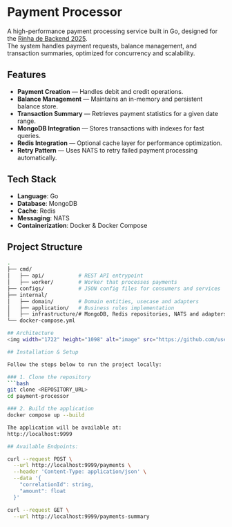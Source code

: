 # Payment Processor

A high-performance payment processing service built in Go, designed for the [Rinha de Backend 2025](https://github.com/zanfranceschi/rinha-de-backend-2025/blob/main/README.md).  
The system handles payment requests, balance management, and transaction summaries, optimized for concurrency and scalability.

## Features

- **Payment Creation** — Handles debit and credit operations.
- **Balance Management** — Maintains an in-memory and persistent balance store.
- **Transaction Summary** — Retrieves payment statistics for a given date range.
- **MongoDB Integration** — Stores transactions with indexes for fast queries.
- **Redis Integration** — Optional cache layer for performance optimization.
- **Retry Pattern** — Uses NATS to retry failed payment processing automatically.

## Tech Stack

- **Language**: Go
- **Database**: MongoDB
- **Cache**: Redis
- **Messaging**: NATS
- **Containerization**: Docker & Docker Compose

## Project Structure

```bash
.
├── cmd/
│   ├── api/           # REST API entrypoint
│   ├── worker/        # Worker that processes payments
├── configs/           # JSON config files for consumers and services
├── internal/
│   ├── domain/        # Domain entities, usecase and adapters
│   ├── application/   # Business rules implementation  
│   ├── infrastructure/# MongoDB, Redis repositories, NATS and adapters implementation
└── docker-compose.yml

## Architecture
<img width="1722" height="1098" alt="image" src="https://github.com/user-attachments/assets/11245d9f-2c5e-4136-a8e9-152162b7ddf0" />

## Installation & Setup

Follow the steps below to run the project locally:

### 1. Clone the repository
```bash
git clone <REPOSITORY_URL>
cd payment-processor

### 2. Build the application
docker compose up --build

The application will be available at:
http://localhost:9999

## Available Endpoints:

curl --request POST \
  --url http://localhost:9999/payments \
  --header 'Content-Type: application/json' \
  --data '{
    "correlationId": string,
    "amount": float
  }'

curl --request GET \
  --url http://localhost:9999/payments-summary
